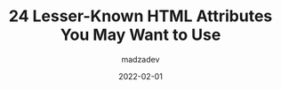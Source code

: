 ---
author: madzadev
date: 2022-02-01
publisher: thepracticaldev
tags:
  - html
target_url: https://dev.to/madza/24-lesser-known-html-attributes-you-may-want-to-use-1059
title: 24 Lesser-Known HTML Attributes You May Want to Use
---